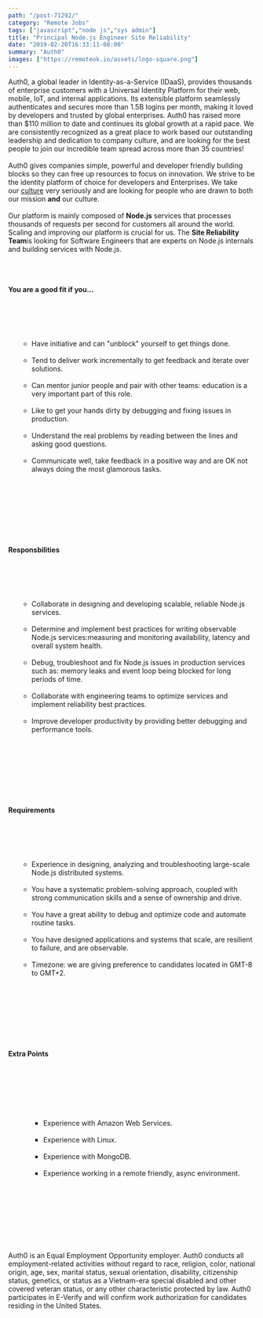 ```yaml
---
path: "/post-71292/"
category: "Remote Jobs"
tags: ["javascript","node js","sys admin"]
title: "Principal Node.js Engineer Site Reliability"
date: "2019-02-20T16:33:11-08:00"
summary: "Auth0"
images: ["https://remoteok.io/assets/logo-square.png"]
---
```


Auth0, a global leader in Identity-as-a-Service (IDaaS), provides thousands of enterprise customers with a Universal Identity Platform for their web, mobile, IoT, and internal applications. Its extensible platform seamlessly authenticates and secures more than 1.5B logins per month, making it loved by developers and trusted by global enterprises. Auth0 has raised more than $110 million to date and continues its global growth at a rapid pace. We are consistently recognized as a great place to work based our outstanding leadership and dedication to company culture, and are looking for the best people to join our incredible team spread across more than 35 countries!<br /><br />Auth0 gives companies simple, powerful and developer friendly building blocks so they can free up resources to focus on innovation. We strive to be the identity platform of choice for developers and Enterprises. We take our&nbsp;<a href="https://auth0.com/blog/our-culture-and-values-at-auth0/" rel="nofollow">culture</a>&nbsp;very seriously and are looking for people who are drawn to both our mission&nbsp;<strong>and</strong>&nbsp;our culture.<br /><br />Our platform is mainly composed of&nbsp;<strong>Node.js</strong>&nbsp;services that processes thousands of requests per second for customers all around the world. Scaling and improving our platform is crucial for us. The&nbsp;<strong>Site Reliability Team</strong>is looking for Software Engineers that are experts on Node.js internals and building services with Node.js.<br /><br /><br /><br /><p><strong>You are a good fit if you...</strong></p><br /><ul><br /><ul><br /><li>Have initiative and can "unblock" yourself to get things done.</li><br /><li>Tend to deliver work incrementally to get feedback and iterate over solutions.</li><br /><li>Can mentor junior people and pair with other teams: education is a very important part of this role.</li><br /><li>Like to get your hands dirty by debugging and fixing issues in production.</li><br /><li>Understand the real problems by reading between the lines and asking good questions.</li><br /><li>Communicate well, take feedback in a positive way and are OK not always doing the most glamorous tasks.</li><br /></ul><br /></ul><br /><br /><br /><br /><br /><p><strong>Responsbilities</strong></p><br /><ul><br /><ul><br /><li>Collaborate in designing and developing scalable, reliable Node.js services.</li><br /><li>Determine and implement best practices for writing observable Node.js services:measuring and monitoring availability, latency and overall system health.</li><br /><li>Debug, troubleshoot and fix Node.js issues in production services such as: memory leaks and event loop being blocked for long periods of time.</li><br /><li>Collaborate with engineering teams to optimize services and implement reliability best practices.</li><br /><li>Improve developer productivity by providing better debugging and performance tools.</li><br /></ul><br /></ul><br /><br /><br /><br /><br /><p><strong>Requirements</strong></p><br /><ul><br /><ul><br /><li>Experience in designing, analyzing and troubleshooting large-scale Node.js distributed systems.</li><br /><li>You have a systematic problem-solving approach, coupled with strong communication skills and a sense of ownership and drive.</li><br /><li>You have a great ability to debug and optimize code and automate routine tasks.</li><br /><li>You have designed applications and systems that scale, are resilient to failure, and are observable.</li><br /><li>Timezone: we are giving preference to candidates located in GMT-8 to GMT+2.</li><br /></ul><br /></ul><br /><br /><br /><br /><br /><p><strong>Extra Points</strong></p><br /><ul><br /><ul><br /><ul><br /><li>Experience with Amazon Web Services.</li><br /><li>Experience with Linux.</li><br /><li>Experience with MongoDB.</li><br /><li>Experience working in a remote friendly, async environment.</li><br /></ul><br /></ul><br /></ul><br /><br /><br /><br /><br />Auth0 is an Equal Employment Opportunity employer. Auth0 conducts all employment-related activities without regard to race, religion, color, national origin, age, sex, marital status, sexual orientation, disability, citizenship status, genetics, or status as a Vietnam-era special disabled and other covered veteran status, or any other characteristic protected by law. Auth0 participates in E-Verify and will confirm work authorization for candidates residing in the United States.
